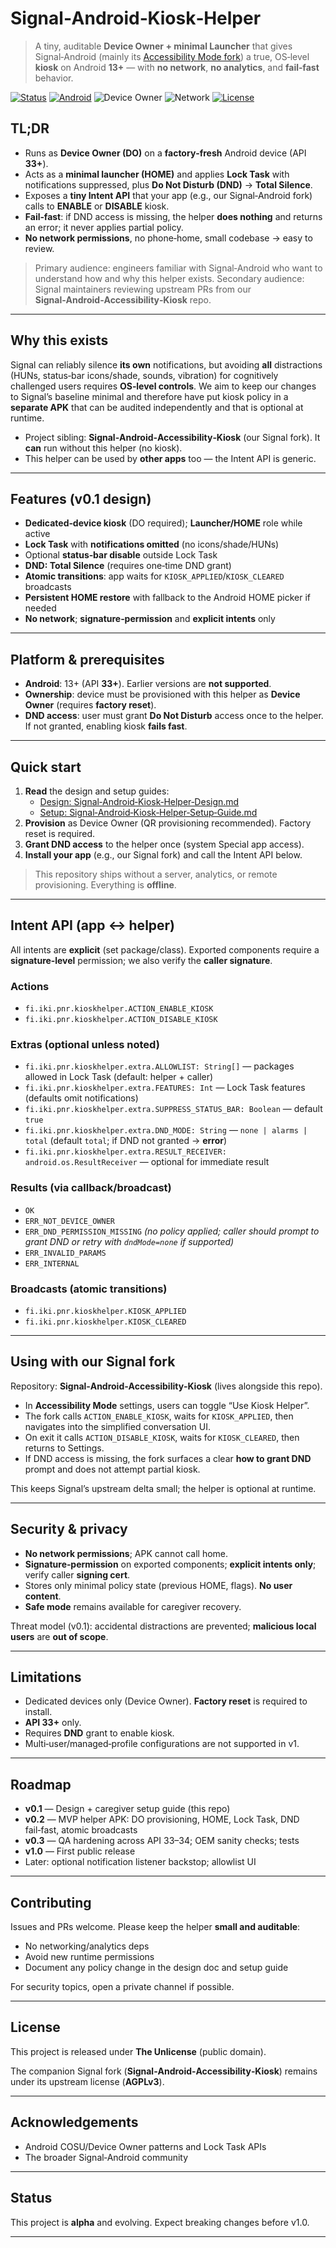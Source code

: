 # Signal‑Android‑Kiosk‑Helper

> A tiny, auditable **Device Owner + minimal Launcher** that gives Signal‑Android (mainly its [Accessibility Mode fork](../../../Signal-Android-Accessibility-Kiosk/)) a true, OS‑level **kiosk** on Android **13+** — with **no network**, **no analytics**, and **fail‑fast** behavior.

<p align="left">
  <a href="#status"><img alt="Status" src="https://img.shields.io/badge/status-alpha-orange" /></a>
  <a href="#platform"><img alt="Android" src="https://img.shields.io/badge/Android-API_33%2B-blue" /></a>
  <a><img alt="Device Owner" src="https://img.shields.io/badge/Device%20Owner-required-red" /></a>
  <a><img alt="Network" src="https://img.shields.io/badge/network-none-brightgreen" /></a>
  <a href="#license"><img alt="License" src="https://img.shields.io/badge/license-Unlicense-blue" /></a>
</p>

## TL;DR
- Runs as **Device Owner (DO)** on a **factory‑fresh** Android device (API **33+**).
- Acts as a **minimal launcher (HOME)** and applies **Lock Task** with notifications suppressed, plus **Do Not Disturb (DND)** → **Total Silence**.
- Exposes a **tiny Intent API** that your app (e.g., our Signal‑Android fork) calls to **ENABLE** or **DISABLE** kiosk.
- **Fail‑fast**: if DND access is missing, the helper **does nothing** and returns an error; it never applies partial policy.
- **No network permissions**, no phone‑home, small codebase → easy to review.

> Primary audience: engineers familiar with Signal‑Android who want to understand how and why this helper exists.
> Secondary audience: Signal maintainers reviewing upstream PRs from our **Signal‑Android‑Accessibility‑Kiosk** repo.

---

## Why this exists
Signal can reliably silence **its own** notifications, but avoiding **all** distractions (HUNs, status‑bar icons/shade, sounds, vibration) for cognitively challenged users requires **OS‑level controls**. We aim to keep our changes to Signal’s baseline minimal and therefore have put kiosk policy in a **separate APK** that can be audited independently and that is optional at runtime.

- Project sibling: **Signal‑Android‑Accessibility‑Kiosk** (our Signal fork). It **can** run without this helper (no kiosk).
- This helper can be used by **other apps** too — the Intent API is generic.

---

## Features (v0.1 design)
- **Dedicated‑device kiosk** (DO required); **Launcher/HOME** role while active
- **Lock Task** with **notifications omitted** (no icons/shade/HUNs)
- Optional **status‑bar disable** outside Lock Task
- **DND: Total Silence** (requires one‑time DND grant)
- **Atomic transitions**: app waits for `KIOSK_APPLIED`/`KIOSK_CLEARED` broadcasts
- **Persistent HOME restore** with fallback to the Android HOME picker if needed
- **No network**; **signature‑permission** and **explicit intents** only

---

## Platform & prerequisites
- **Android**: 13+ (API **33+**). Earlier versions are **not supported**.
- **Ownership**: device must be provisioned with this helper as **Device Owner** (requires **factory reset**).
- **DND access**: user must grant **Do Not Disturb** access once to the helper. If not granted, enabling kiosk **fails fast**.

---

## Quick start
1. **Read** the design and setup guides:
   - [Design: Signal‑Android‑Kiosk‑Helper‑Design.md](./Signal-Android-Kiosk-Helper-Design.md)
   - [Setup: Signal‑Android‑Kiosk‑Helper‑Setup‑Guide.md](./Signal-Android-Kiosk-Helper-Setup-Guide.md)
2. **Provision** as Device Owner (QR provisioning recommended). Factory reset is required.
3. **Grant DND access** to the helper once (system Special app access).
4. **Install your app** (e.g., our Signal fork) and call the Intent API below.

> This repository ships without a server, analytics, or remote provisioning. Everything is **offline**.

---

## Intent API (app ↔ helper)
All intents are **explicit** (set package/class). Exported components require a **signature‑level** permission; we also verify the **caller signature**.

### Actions
- `fi.iki.pnr.kioskhelper.ACTION_ENABLE_KIOSK`
- `fi.iki.pnr.kioskhelper.ACTION_DISABLE_KIOSK`

### Extras (optional unless noted)
- `fi.iki.pnr.kioskhelper.extra.ALLOWLIST: String[]` — packages allowed in Lock Task (default: helper + caller)
- `fi.iki.pnr.kioskhelper.extra.FEATURES: Int` — Lock Task features (defaults omit notifications)
- `fi.iki.pnr.kioskhelper.extra.SUPPRESS_STATUS_BAR: Boolean` — default `true`
- `fi.iki.pnr.kioskhelper.extra.DND_MODE: String` — `none | alarms | total` (default `total`; if DND not granted → **error**)
- `fi.iki.pnr.kioskhelper.extra.RESULT_RECEIVER: android.os.ResultReceiver` — optional for immediate result

### Results (via callback/broadcast)
- `OK`
- `ERR_NOT_DEVICE_OWNER`
- `ERR_DND_PERMISSION_MISSING` *(no policy applied; caller should prompt to grant DND or retry with `dndMode=none` if supported)*
- `ERR_INVALID_PARAMS`
- `ERR_INTERNAL`

### Broadcasts (atomic transitions)
- `fi.iki.pnr.kioskhelper.KIOSK_APPLIED`
- `fi.iki.pnr.kioskhelper.KIOSK_CLEARED`

---

## Using with our Signal fork
Repository: **Signal‑Android‑Accessibility‑Kiosk** (lives alongside this repo).

- In **Accessibility Mode** settings, users can toggle “Use Kiosk Helper”.
- The fork calls `ACTION_ENABLE_KIOSK`, waits for `KIOSK_APPLIED`, then navigates into the simplified conversation UI.
- On exit it calls `ACTION_DISABLE_KIOSK`, waits for `KIOSK_CLEARED`, then returns to Settings.
- If DND access is missing, the fork surfaces a clear **how to grant DND** prompt and does not attempt partial kiosk.

This keeps Signal’s upstream delta small; the helper is optional at runtime.

---

## Security & privacy
- **No network permissions**; APK cannot call home.
- **Signature‑permission** on exported components; **explicit intents only**; verify caller **signing cert**.
- Stores only minimal policy state (previous HOME, flags). **No user content**.
- **Safe mode** remains available for caregiver recovery.

Threat model (v0.1): accidental distractions are prevented; **malicious local users** are **out of scope**.

---

## Limitations
- Dedicated devices only (Device Owner). **Factory reset** is required to install.
- **API 33+** only.
- Requires **DND** grant to enable kiosk.
- Multi‑user/managed‑profile configurations are not supported in v1.

---

## Roadmap
- **v0.1** — Design + caregiver setup guide (this repo)
- **v0.2** — MVP helper APK: DO provisioning, HOME, Lock Task, DND fail‑fast, atomic broadcasts
- **v0.3** — QA hardening across API 33–34; OEM sanity checks; tests
- **v1.0** — First public release
- Later: optional notification listener backstop; allowlist UI

---

## Contributing
Issues and PRs welcome. Please keep the helper **small and auditable**:
- No networking/analytics deps
- Avoid new runtime permissions
- Document any policy change in the design doc and setup guide

For security topics, open a private channel if possible.

---

## License
This project is released under **The Unlicense** (public domain).

The companion Signal fork (**Signal‑Android‑Accessibility‑Kiosk**) remains under its upstream license (**AGPLv3**).

---

## Acknowledgements
- Android COSU/Device Owner patterns and Lock Task APIs
- The broader Signal‑Android community

---

## Status
This project is **alpha** and evolving. Expect breaking changes before v1.0.

---
